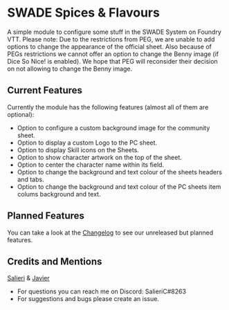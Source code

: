 # SWADE Spices & Flavours
A simple module to configure some stuff in the SWADE System on Foundry VTT. Please note: Due to the restrictions from PEG, we are unable to add options to change the appearance of the official sheet. Also because of PEGs restrictions we cannot offer an option to change the Benny image (if Dice So Nice! is enabled). We hope that PEG will reconsider their decision on not allowing to change the Benny image.

## Current Features
Currently the module has the following features (almost all of them are optional):
- Option to configure a custom background image for the community sheet.
- Option to display a custom Logo to the PC sheet.
- Option to display Skill icons on the Sheets.
- Option to show character artwork on the top of the sheet.
- Option to center the character name within its field.
- Option to change the background and text colour of the sheets headers and tabs.
- Option to change the background and text colour of the PC sheets item colums background and text.

## Planned Features
You can take a look at the [Changelog](https://github.com/SalieriC/SWADE-Spices-Flavours/blob/main/CHANGELOG.md) to see our unreleased but planned features.

## Credits and Mentions
[Salieri](https://github.com/SalieriC) & [Javier](https://github.com/javierriveracastro)
- For questions you can reach me on Discord: SalieriC#8263
- For suggestions and bugs please create an issue.
